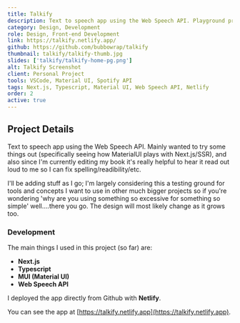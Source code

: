 ```yaml
---
title: Talkify
description: Text to speech app using the Web Speech API. Playground project to test out tools for future projects.
category: Design, Development
role: Design, Front-end Development
link: https://talkify.netlify.app/
github: https://github.com/bubbowrap/talkify
thumbnail: talkify/talkify-thumb.jpg
slides: ['talkify/talkify-home-pg.png']
alt: Talkify Screenshot
client: Personal Project
tools: VSCode, Material UI, Spotify API
tags: Next.js, Typescript, Material UI, Web Speech API, Netlify
order: 2
active: true
---
```


## Project Details

Text to speech app using the Web Speech API. Mainly wanted to try some things out (specifically seeing how MaterialUI plays with Next.js/SSR), and also since I'm currently editing my book it's really helpful to hear it read out loud to me so I can fix spelling/readibility/etc.

I'll be adding stuff as I go; I'm largely considering this a testing ground for tools and concepts I want to use in other much bigger projects so if you're wondering 'why are you using something so excessive for something so simple' well....there you go. The design will most likely change as it grows too.

### Development

The main things I used in this project (so far) are:

- **Next.js**
- **Typescript**
- **MUI (Material UI)**
- **Web Speech API**

I deployed the app directly from Github with **Netlify**.

You can see the app at [https://talkify.netlify.app](https://talkify.netlify.app).
